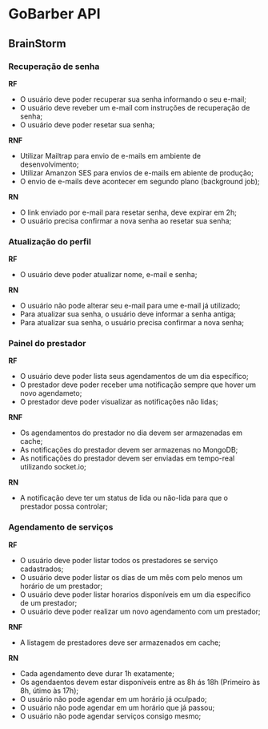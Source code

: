 # GoBarber API

## BrainStorm

### Recuperação de senha

**RF**

- O usuário deve poder recuperar sua senha informando o seu e-mail;
- O usuário deve reveber um e-mail com instruções de recuperação de senha;
- O usuário deve poder resetar sua senha;

**RNF**

- Utilizar Mailtrap para envio de e-mails em ambiente de desenvolvimento;
- Utilizar Amanzon SES para envios de e-mails em abiente de produção;
- O envio de e-mails deve acontecer em segundo plano (background job);

**RN**

- O link enviado por e-mail para resetar senha, deve expirar em 2h;
- O usuário precisa confirmar a nova senha ao resetar sua senha;

### Atualização do perfil

**RF**

- O usuário deve poder atualizar nome, e-mail e senha;

**RN**

- O usuário não pode alterar seu e-mail para ume e-mail já utilizado;
- Para atualizar sua senha, o usuário deve informar a senha antiga;
- Para atualizar sua senha, o usuário precisa confirmar a nova senha;

### Painel do prestador

**RF**

- O usuário deve poder lista seus agendamentos de um dia específico;
- O prestador deve poder receber uma notificação sempre que hover um novo agendameto;
- O prestador deve poder visualizar as notificações não lidas;

**RNF**

- Os agendamentos do prestador no dia devem ser armazenadas em cache;
- As notificações do prestador devem ser armazenas no MongoDB;
- As notificações do prestador devem ser enviadas em tempo-real utilizando socket.io;

**RN**

- A notificação deve ter um status de lida ou não-lida para que o prestador possa controlar;

### Agendamento de serviços

**RF**

- O usuário deve poder listar todos os prestadores se serviço cadastrados;
- O usuário deve poder listar os dias de um mês com pelo menos um horário de um prestador;
- O usuário deve poder listar horarios disponíveis em um dia específico de um prestador;
- O usuário deve poder realizar um novo agendamento com um prestador;

**RNF**

- A listagem de prestadores deve ser armazenados em cache;

**RN**

- Cada agendamento deve durar 1h exatamente;
- Os agendaentos devem estar disponíveis entre as 8h ás 18h (Primeiro às 8h, útimo às 17h);
- O usuário não pode agendar em um horário já oculpado;
- O usuário não pode agendar em um horário que já passou;
- O usuário não pode agendar serviços consigo mesmo;
